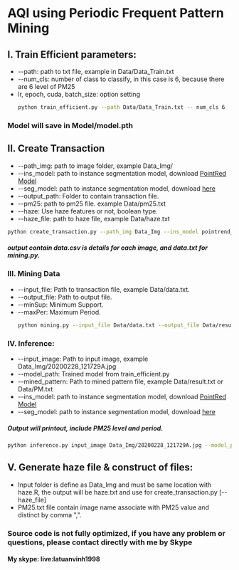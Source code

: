 # AQI using Periodic Frequent Pattern Mining

## I. Train Efficient parameters:
- --path: path to txt file, example in Data/Data_Train.txt
- --num_cls: number of class to classify, in this case is 6, because there are 6 level of PM25
- lr, epoch, cuda, batch_size: option setting
  ```sh
  python train_efficient.py --path Data/Data_Train.txt -- num_cls 6
  ```
### Model will save in Model/model.pth

## II. Create Transaction
- --path_img: path to image folder, example Data_Img/
- --ins_model: path to instance segmentation model, download [PointRed Model](https://github.com/ayoolaolafenwa/PixelLib/releases/download/0.2.0/pointrend_resnet50.pkl)
- --seg_model: path to instance segmentation model, download [here](https://github.com/ayoolaolafenwa/PixelLib/releases/download/1.3/deeplabv3_xception65_ade20k.h5)
- --output_path: Folder to contain transaction file.
- --pm25: path to pm25 file. example Data/pm25.txt
- --haze: Use haze features or not, boolean type.
- --haze_file: path to haze file, example Data/haze.txt
```sh
python create_transaction.py --path_img Data_Img --ins_model pointrend_resnet50.pkl --seg_model deeplabv3_xception65_ade20k.h5 --out_path Data --pm25 Data/pm25.txt --haze True --haze_file Data/haze.txt
```
##### output contain data.csv is details for each image, and data.txt for mining.py.

### III. Mining Data
- --input_file: Path to transaction file, example Data/data.txt.
- --output_file: Path to output file.
- --minSup: Minimum Support.
- --maxPer: Maximum Period.
  ```sh
  python mining.py --input_file Data/data.txt --output_file Data/result.txt --minSup 0.2 --maxPer 0.2
  ```
### IV. Inference:
 - --input_image: Path to input image, example Data_Img/20200228_121729A.jpg
 - --model_path: Trained model from train_efficient.py
 - --mined_pattern: Path to mined pattern file, example Data/result.txt or Data/PM.txt
 - --ins_model: path to instance segmentation model, download [PointRed Model](https://github.com/ayoolaolafenwa/PixelLib/releases/download/0.2.0/pointrend_resnet50.pkl)
 - --seg_model: path to instance segmentation model, download [here](https://github.com/ayoolaolafenwa/PixelLib/releases/download/1.3/deeplabv3_xception65_ade20k.h5)
##### Output will printout, include PM25 level and period.

```sh
python inference.py input_image Data_Img/20200228_121729A.jpg --model_path Model/model.pth --mined_pattern Data/result.txt --ins_model pointrend_resnet50.pkl --seg_model deeplabv3_xception65_ade20k.h5
```

## V. Generate haze file & construct of files:
  - Input folder is define as Data_Img and must be same location with haze.R, the output will be haze.txt and use for create_transaction.py \[--haze_file]
  - PM25.txt file contain image name associate with PM25 value and distinct by comma ",".

### Source code is not fully optimized, if you have any problem or questions, please contact directly with me by Skype
#### My skype: live:latuanvinh1998
